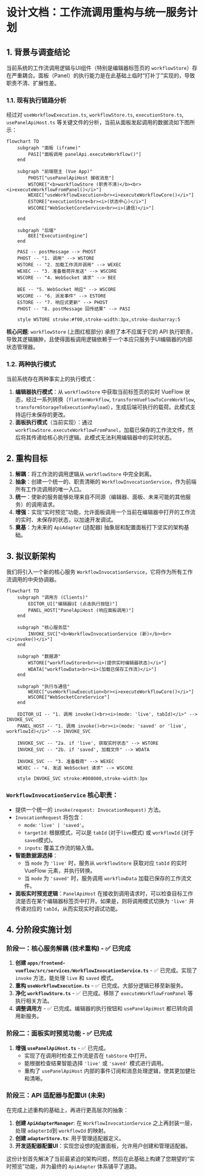 # 设计文档：工作流调用重构与统一服务计划

## 1. 背景与调查结论

当前系统的工作流调用逻辑与UI组件（特别是编辑器标签页的 `workflowStore`）存在严重耦合。面板（Panel）的执行能力是在此基础上临时“打补丁”实现的，导致职责不清、扩展性差。

### 1.1. 现有执行链路分析

经过对 `useWorkflowExecution.ts`, `workflowStore.ts`, `executionStore.ts`, `usePanelApiHost.ts` 等关键文件的分析，当前从面板发起调用的数据流如下图所示：

```mermaid
flowchart TD
    subgraph "面板 (iframe)"
        PASI["面板调用 panelApi.executeWorkflow()"]
    end

    subgraph "前端宿主 (Vue App)"
        PHOST["usePanelApiHost 接收消息"]
        WSTORE["<b>workflowStore (职责不清)</b><br><i>executeWorkflowFromPanel()</i>"]
        WEXEC["useWorkflowExecution<br><i>executeWorkflowCore()</i>"]
        ESTORE["executionStore<br><i>(状态中心)</i>"]
        WSCORE["WebSocketCoreService<br><i>(通信)</i>"]

    end

    subgraph "后端"
        BEE["ExecutionEngine"]
    end

    PASI -- postMessage --> PHOST
    PHOST -- "1. 调用" --> WSTORE
    WSTORE -- "2. 加载工作流并调用" --> WEXEC
    WEXEC -- "3. 准备载荷并发送" --> WSCORE
    WSCORE -- "4. WebSocket 请求" --> BEE

    BEE -- "5. WebSocket 响应" --> WSCORE
    WSCORE -- "6. 派发事件" --> ESTORE
    ESTORE -- "7. 响应式更新" --> PHOST
    PHOST -- "8. postMessage 回传结果" --> PASI

    style WSTORE stroke:#f00,stroke-width:3px,stroke-dasharray:5
```

**核心问题**: `workflowStore` (上图红框部分) 承担了本不应属于它的 API 执行职责，导致其逻辑臃肿，且使得面板调用逻辑依赖于一个本应只服务于UI编辑器的内部状态管理器。

### 1.2. 两种执行模式

当前系统存在两种事实上的执行模式：

1.  **编辑器执行模式**：从 `workflowStore` 中获取当前标签页的实时 VueFlow 状态，经过一系列转换（`flattenWorkflow`, `transformVueFlowToCoreWorkflow`, `transformStorageToExecutionPayload`），生成后端可执行的载荷。此模式支持运行未保存的更改。
2.  **面板执行模式**（当前实现）：通过 `workflowStore.executeWorkflowFromPanel`，加载已保存的工作流文件，然后将其传递给核心执行逻辑。此模式无法利用编辑器中的实时状态。

## 2. 重构目标

1.  **解耦**：将工作流的调用逻辑从 `workflowStore` 中完全剥离。
2.  **抽象**：创建一个统一的、职责清晰的 `WorkflowInvocationService`，作为前端所有工作流调用的唯一入口。
3.  **统一**：使新的服务能够处理来自不同源（编辑器、面板、未来可能的其他服务）的调用请求。
4.  **增强**：实现“实时预览”功能，允许面板调用一个当前在编辑器中打开的工作流的实时、未保存的状态，以加速开发调试。
5.  **奠基**：为未来的 `ApiAdapter` (适配器) 抽象层和配置面板打下坚实的架构基础。

## 3. 拟议新架构

我们将引入一个新的核心服务 `WorkflowInvocationService`，它将作为所有工作流调用的中央协调器。

```mermaid
flowchart TD
    subgraph "调用方 (Clients)"
        EDITOR_UI["编辑器UI (点击执行按钮)"]
        PANEL_HOST["PanelApiHost (响应面板调用)"]
    end

    subgraph "核心服务层"
        INVOKE_SVC["<b>WorkflowInvocationService (新)</b><br><i>invoke()</i>"]
    end

    subgraph "数据源"
        WSTORE["workflowStore<br><i>(提供实时编辑器状态)</i>"]
        WDATA["workflowData<br><i>(加载已保存工作流)</i>"]
    end
    
    subgraph "执行与通信"
        WEXEC["useWorkflowExecution<br><i>executeWorkflowCore()</i>"]
        WSCORE["WebSocketCoreService"]
    end

    EDITOR_UI -- "1. 调用 invoke()<br><i>(mode: 'live', tabId)</i>" --> INVOKE_SVC
    PANEL_HOST -- "1. 调用 invoke()<br><i>(mode: 'saved' or 'live', workflowId)</i>" --> INVOKE_SVC

    INVOKE_SVC -- "2a. if 'live', 获取实时状态" --> WSTORE
    INVOKE_SVC -- "2b. if 'saved', 加载文件" --> WDATA

    INVOKE_SVC -- "3. 准备载荷" --> WEXEC
    WEXEC -- "4. 发送 WebSocket 请求" --> WSCORE
    
    style INVOKE_SVC stroke:#008000,stroke-width:3px
```

### `WorkflowInvocationService` 核心职责：

-   提供一个统一的 `invoke(request: InvocationRequest)` 方法。
-   `InvocationRequest` 将包含：
    -   `mode`: `'live' | 'saved'`。
    -   `targetId`: 根据模式，可以是 `tabId` (对于`live`模式) 或 `workflowId` (对于`saved`模式)。
    -   `inputs`: 覆盖工作流的输入值。
-   **智能数据源选择**：
    -   当 `mode` 为 `'live'` 时，服务从 `workflowStore` 获取对应 `tabId` 的实时 VueFlow 元素，并执行转换。
    -   当 `mode` 为 `'saved'` 时，服务调用 `workflowData` 加载已保存的工作流文件。
-   **面板实时预览逻辑**：`PanelApiHost` 在接收到调用请求时，可以检查目标工作流是否在某个编辑器标签页中打开。如果是，则将调用模式切换为 `'live'` 并传递对应的 `tabId`，从而实现实时调试功能。

## 4. 分阶段实施计划

### 阶段一：核心服务解耦 (技术重构) - ✅ 已完成

1.  **创建 `apps/frontend-vueflow/src/services/WorkflowInvocationService.ts`** - ✅ 已完成。实现了 `invoke` 方法，能处理 `live` 和 `saved` 模式。
2.  **重构 `useWorkflowExecution.ts`** - ✅ 已完成。大部分逻辑已移至新服务。
3.  **净化 `workflowStore.ts`** - ✅ 已完成。移除了 `executeWorkflowFromPanel` 等执行相关方法。
4.  **调整调用方** - ✅ 已完成。编辑器的执行按钮和 `usePanelApiHost` 都已转向调用新服务。

### 阶段二：面板实时预览功能 - ✅ 已完成

1.  **增强 `usePanelApiHost.ts`** - ✅ 已完成。
    -   实现了在调用时检查工作流是否在 `tabStore` 中打开。
    -   能根据检查结果智能选择 `'live'` 或 `'saved'` 模式进行调用。
    -   重构了 `usePanelApiHost` 内部的事件订阅和消息处理逻辑，使其更加健壮和清晰。

### 阶段三：API 适配器与配置UI (未来)

在完成上述重构的基础上，再进行更高层次的抽象：

1.  **创建 `ApiAdapterManager`**: 在 `WorkflowInvocationService` 之上再封装一层，处理 `adapterId`到 `workflowId` 的映射。
2.  **创建 `adapterStore.ts`**: 用于管理适配器定义。
3.  **开发适配器配置UI**：实现您设想的配置面板，允许用户创建和管理适配器。

这份计划首先解决了当前最紧迫的架构问题，然后在此基础上构建了您期望的“实时预览”功能，并为最终的 `ApiAdapter` 体系铺平了道路。
